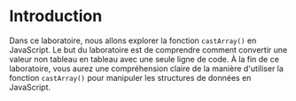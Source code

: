 # Introduction

Dans ce laboratoire, nous allons explorer la fonction `castArray()` en JavaScript. Le but du laboratoire est de comprendre comment convertir une valeur non tableau en tableau avec une seule ligne de code. À la fin de ce laboratoire, vous aurez une compréhension claire de la manière d'utiliser la fonction `castArray()` pour manipuler les structures de données en JavaScript.
